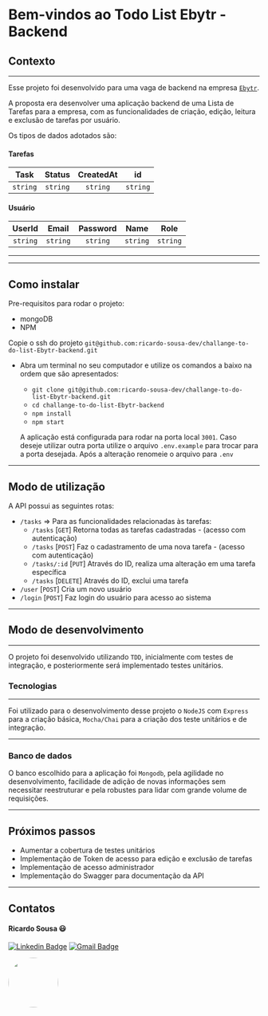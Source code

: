 # Bem-vindos ao Todo List Ebytr - Backend

## Contexto

---

Esse projeto foi desenvolvido para uma vaga de backend na empresa [`Ebytr`](www.betrybe.com).

A proposta era desenvolver uma aplicação backend de uma Lista de Tarefas para a empresa, com as funcionalidades de criação, edição, leitura e exclusão de tarefas por usuário.

Os tipos de dados adotados são:

#### Tarefas

|   Task   |  Status  |  CreatedAt |    id    | 
| :------: | :------: |  :------:  | :------: | 
| `string` | `string` |  `string`  | `string` | 

#### Usuário

|  UserId  |  Email   |  Password  |   Name   |   Role   | 
| :------: | :------: |  :------:  | :------: | :------: | 
| `string` | `string` |  `string`  | `string` | `string` |

---

---

## Como instalar

Pre-requisitos para rodar o projeto: 
- mongoDB
- NPM

Copie o ssh do projeto `git@github.com:ricardo-sousa-dev/challange-to-do-list-Ebytr-backend.git`

* Abra um terminal no seu computador e utilize os comandos a baixo na ordem que são apresentados:

  * `git clone git@github.com:ricardo-sousa-dev/challange-to-do-list-Ebytr-backend.git`
  * `cd challange-to-do-list-Ebytr-backend`
  * `npm install`
  * `npm start`

  A aplicação está configurada para rodar na porta local `3001`. Caso deseje utilizar outra porta utilize o arquivo `.env.example` para trocar para a porta desejada. Após a alteração renomeie o arquivo para `.env`

---

## Modo de utilização

A API possui as seguintes rotas: 
* `/tasks` => Para as funcionalidades relacionadas às tarefas:
  * `/tasks` [`GET`]  Retorna todas as tarefas cadastradas - (acesso com autenticação)
  * `/tasks` [`POST`] Faz o cadastramento de uma nova tarefa - (acesso com autenticação)
  * `/tasks/:id` [`PUT`]  Através do ID, realiza uma alteração em uma tarefa específica
  * `/tasks` [`DELETE`]  Através do ID, exclui uma tarefa
* `/user` [`POST`] Cria um novo usuário
* `/login` [`POST`] Faz login do usuário para acesso ao sistema

---

## Modo de desenvolvimento

---

O projeto foi desenvolvido utilizando `TDD`, inicialmente com testes de integração, e posteriormente será implementado testes unitários.

### Tecnologias

---

Foi utilizado para o desenvolvimento desse projeto o `NodeJS` com `Express` para a criação básica, `Mocha/Chai` para a criação dos teste unitários e de integração.

---

### Banco de dados

O banco escolhido para a aplicação foi `Mongodb`, pela agilidade no desenvolvimento, facilidade de adição de novas informações sem necessitar reestruturar e pela robustes para lidar com grande volume de requisições.

---

## Próximos passos

* Aumentar a cobertura de testes unitários
* Implementação de Token de acesso para edição e exclusão de tarefas
* Implementação de acesso administrador
* Implementação do Swagger para documentação da API

---

## Contatos

#### Ricardo Sousa :smiley:

[![Linkedin Badge](https://img.shields.io/badge/-LinkedIn-0077B5?style=flat-square&logo=Linkedin&logoColor=white&link=https://www.linkedin.com/in/rwmsousa/)](https://www.linkedin.com/in/rwmsousa/) [![Gmail Badge](https://img.shields.io/badge/-Gmail-D14836?style=flat-square&logo=Gmail&logoColor=white&link=mailto:rwmsousa@gmail.com)](mailto:rwmsousa@gmail.com)

<img src="https://bit.ly/foto-linkedin" style="height: 100px; width:100px; border-radius:50px"/>



